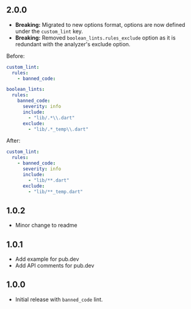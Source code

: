 ## 2.0.0

- **Breaking:** Migrated to new options format, options are now defined under the `custom_lint` key.
- **Breaking:** Removed `boolean_lints.rules_exclude` option as it is redundant with the analyzer's
  exclude option.

Before:

```yaml
custom_lint:
  rules:
    - banned_code:

boolean_lints:
  rules:
    banned_code:
      severity: info
      include:
        - "lib/.*\\.dart"
      exclude:
        - "lib/.*_temp\\.dart"
```

After:

```yaml
custom_lint:
  rules:
    - banned_code:
      severity: info
      include:
        - "lib/**.dart"
      exclude:
        - "lib/**_temp.dart"
```

## 1.0.2

- Minor change to readme

## 1.0.1

- Add example for pub.dev
- Add API comments for pub.dev

## 1.0.0

- Initial release with `banned_code` lint.
